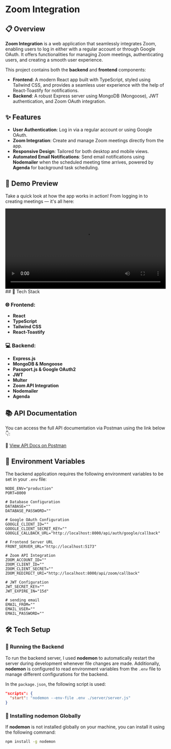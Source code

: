 # Zoom Integration

## 📋 Overview

**Zoom Integration** is a web application that seamlessly integrates Zoom, enabling users to log in either with a regular account or through Google OAuth. It offers functionalities for managing Zoom meetings, authenticating users, and creating a smooth user experience.

This project contains both the **backend** and **frontend** components:

- **Frontend**: A modern React app built with TypeScript, styled using Tailwind CSS, and provides a seamless user experience with the help of React-Toastify for notifications.
- **Backend**: A robust Express server using MongoDB (Mongoose), JWT authentication, and Zoom OAuth integration.

## ✨ Features

- **User Authentication**: Log in via a regular account or using Google OAuth.
- **Zoom Integration**: Create and manage Zoom meetings directly from the app.
- **Responsive Design**: Tailored for both desktop and mobile views.
- **Automated Email Notifications**: Send email notifications using **Nodemailer** when the scheduled meeting time arrives, powered by **Agenda** for background task scheduling.

## 🎥 Demo Preview

Take a quick look at how the app works in action! From logging in to creating meetings — it's all here:

<video width="100%" controls>
  <source src="./assets/demo.mp4" type="video/mp4">
  Your browser does not support the video tag.
</video>
## 📌 Tech Stack

### 🌐 Frontend:

- **React**
- **TypeScript**
- **Tailwind CSS**
- **React-Toastify**

### 💻 Backend:

- **Express.js**
- **MongoDB & Mongoose**
- **Passport.js & Google OAuth2**
- **JWT**
- **Multer**
- **Zoom API Integration**
- **Nodemailer**
- **Agenda**

## 📚 API Documentation

You can access the full API documentation via Postman using the link below 👇:

🔗 [View API Docs on Postman](https://documenter.getpostman.com/view/39898064/2sB2cU9hVn)

## 🧪 Environment Variables

The backend application requires the following environment variables to be set in your `.env` file:

```env
NODE_ENV="production"
PORT=8000

# Database Configuration
DATABASE=""
DATABASE_PASSWORD=""

# Google OAuth Configuration
GOOGLE_CLIENT_ID=""
GOOGLE_CLIENT_SECRET_KEY=""
GOOGLE_CALLBACK_URL="http://localhost:8000/api/auth/google/callback"

# Frontend Server URL
FRONT_SERVER_URL="http://localhost:5173"

# Zoom API Integration
ZOOM_ACCOUNT_ID=""
ZOOM_CLIENT_ID=""
ZOOM_CLIENT_SECRET=""
ZOOM_REDIRECT_URI="http://localhost:8000/api/zoom/callback"

# JWT Configuration
JWT_SECRET_KEY=""
JWT_EXPIRE_IN="15d"

# sending email
EMAIL_FROM=""
EMAIL_USER=""
EMAIL_PASSWORD=""

```

## 🛠 Tech Setup

### 🚀 Running the Backend

To run the backend server, I used **nodemon** to automatically restart the server during development whenever file changes are made. Additionally, **nodemon** is configured to read environment variables from the `.env` file to manage different configurations for the backend.

In the `package.json`, the following script is used:

```json
"scripts": {
  "start": "nodemon --env-file .env ./server/server.js"
}
```

### 🔧 Installing **nodemon** Globally

If **nodemon** is not installed globally on your machine, you can install it using the following command:

```bash
npm install -g nodemon
```
